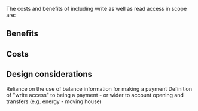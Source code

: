The costs and benefits of including write as well as read access in scope are:

## Benefits





## Costs



## Design considerations

Reliance on the use of balance information for making a payment
Definition of "write access" to being a payment - or wider to account opening and transfers (e.g. energy - moving house)
